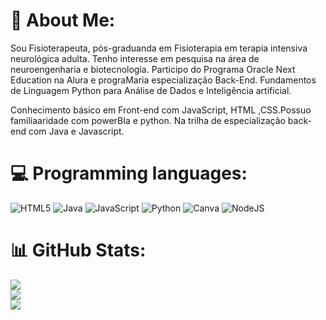 # 💫 About Me:
Sou Fisioterapeuta, pós-graduanda  em Fisioterapia em terapia intensiva neurológica adulta. Tenho interesse em pesquisa na área de neuroengenharia e biotecnologia.
Participo do Programa Oracle Next Education na Alura e prograMaria especialização Back-End. 
Fundamentos de Linguagem Python para Análise de Dados e Inteligência artificial. 

Conhecimento básico em Front-end com JavaScript, HTML ,CSS.Possuo familiaaridade com powerBIa e python.
Na trilha de especialização back-end com Java e Javascript. 


# 💻 Programming languages:
![HTML5](https://img.shields.io/badge/html5-%23E34F26.svg?style=for-the-badge&logo=html5&logoColor=white) ![Java](https://img.shields.io/badge/java-%23ED8B00.svg?style=for-the-badge&logo=openjdk&logoColor=white) ![JavaScript](https://img.shields.io/badge/javascript-%23323330.svg?style=for-the-badge&logo=javascript&logoColor=%23F7DF1E) ![Python](https://img.shields.io/badge/python-3670A0?style=for-the-badge&logo=python&logoColor=ffdd54) ![Canva](https://img.shields.io/badge/Canva-%2300C4CC.svg?style=for-the-badge&logo=Canva&logoColor=white) ![NodeJS](https://img.shields.io/badge/node.js-6DA55F?style=for-the-badge&logo=node.js&logoColor=white)
# 📊 GitHub Stats:
![](https://github-readme-stats.vercel.app/api?username=VSviviane&theme=dark&hide_border=false&include_all_commits=false&count_private=false)<br/>
![](https://github-readme-streak-stats.herokuapp.com/?user=VSviviane&theme=dark&hide_border=false)<br/>
![](https://github-readme-stats.vercel.app/api/top-langs/?username=VSviviane&theme=dark&hide_border=false&include_all_commits=false&count_private=false&layout=compact)


